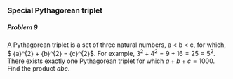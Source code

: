 ### Special Pythagorean triplet

##### Problem 9

A Pythagorean triplet is a set of three natural numbers, a < b < c, for which, $ {a}^{2} + {b}^{2} = {c}^{2}$. For example, ${3}^{2} + {4}^{2} = 9 + 16 = 25 = {5}^{2}$. There exists exactly one Pythagorean triplet for which $a + b + c = 1000$.
Find the product $abc$.